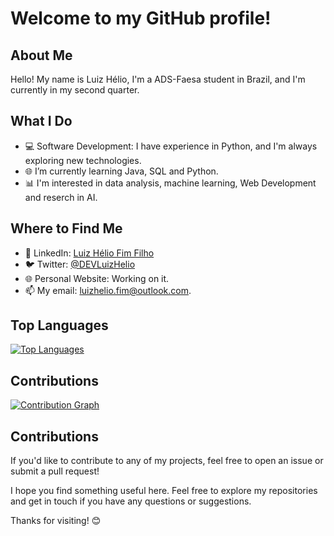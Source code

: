 # Welcome to my GitHub profile!

## About Me
Hello! My name is Luiz Hélio, I'm a ADS-Faesa student in Brazil, and I'm currently in my second quarter.

## What I Do
- 💻 Software Development: I have experience in Python, and I'm always exploring new technologies.
- 🌐 I’m currently learning Java, SQL and Python.
- 📊 I'm interested in data analysis, machine learning, Web Development and reserch in AI.

## Where to Find Me
- 💼 LinkedIn: [Luiz Hélio Fim Filho](https://www.linkedin.com/in/luiz-h%C3%A9lio-fim-filho-24453528b)
- 🐦 Twitter: [@DEVLuizHelio](https://twitter.com/DevLuizHelio)
- 🌐 Personal Website: Working on it.
- 📫 My email: luizhelio.fim@outlook.com.

## Top Languages
[![Top Languages](https://github-readme-stats.vercel.app/api/top-langs/?username=LuizHelio-Fim&layout=compact&theme=dark)](https://github.com/LuizHelio-Fim)

## Contributions
[![Contribution Graph](https://github-readme-streak-stats.herokuapp.com/?user=LuizHelio-Fim&theme=dark)](https://github.com/LuizHelio-Fim)

## Contributions
If you'd like to contribute to any of my projects, feel free to open an issue or submit a pull request!

I hope you find something useful here. Feel free to explore my repositories and get in touch if you have any questions or suggestions.

Thanks for visiting! 😊
